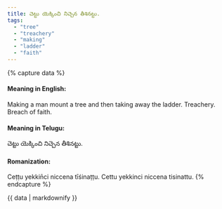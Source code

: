 ```yaml
---
title: చెట్టు యెక్కించి నిచ్చెన తీశినట్టు.
tags:
  - "tree"
  - "treachery"
  - "making"
  - "ladder"
  - "faith"
---
```


{% capture data %}
#### Meaning in English:
Making a man mount a tree and then taking away the ladder.
Treachery. Breach of faith.

#### Meaning in Telugu:
చెట్టు యెక్కించి నిచ్చెన తీశినట్టు.

#### Romanization:
Ceṭṭu yekkin̄ci niccena tīśinaṭṭu.
Cettu yekkinci niccena tisinattu.
{% endcapture %}

{{ data | markdownify }}

